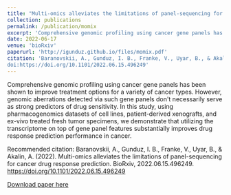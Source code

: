 ```yaml
---
title: "Multi-omics alleviates the limitations of panel-sequencing for cancer drug response prediction"
collection: publications
permalink: /publication/momix
excerpt: 'Comprehensive genomic profiling using cancer gene panels has been shown to improve treatment options for a variety of cancer types. However, genomic aberrations detected via such gene panels don't necessarily serve as strong predictors of drug sensitivity. In this study, using pharmacogenomics datasets of cell lines, patient-derived xenografts, and ex-vivo treated fresh tumor specimens, we demonstrate that utilizing the transcriptome on top of gene panel features substantially improves drug response prediction performance in cancer.'
date: 2022-06-17
venue: 'bioRxiv'
paperurl: 'http://igunduz.github.io/files/momix.pdf'
citation: 'Baranovskii, A., Gunduz, I. B., Franke, V., Uyar, B., & Akalin, A. (2022). Multi-omics alleviates the limitations of panel-sequencing for cancer drug response prediction. BioRxiv, 2022.06.15.496249. https://doi.org/10.1101/2022.06.15.496249
doi:https://doi.org/10.1101/2022.06.15.496249'
---
```


Comprehensive genomic profiling using cancer gene panels has been shown to improve treatment options for a variety of cancer types. However, genomic aberrations detected via such gene panels don't necessarily serve as strong predictors of drug sensitivity. In this study, using pharmacogenomics datasets of cell lines, patient-derived xenografts, and ex-vivo treated fresh tumor specimens, we demonstrate that utilizing the transcriptome on top of gene panel features substantially improves drug response prediction performance in cancer.

Recommended citation: Baranovskii, A., Gunduz, I. B., Franke, V., Uyar, B., & Akalin, A. (2022). Multi-omics alleviates the limitations of panel-sequencing for cancer drug response prediction. BioRxiv, 2022.06.15.496249. https://doi.org/10.1101/2022.06.15.496249

<a href='https://www.biorxiv.org/content/10.1101/2022.06.15.496249v1.full.pdf'>Download paper here</a>
